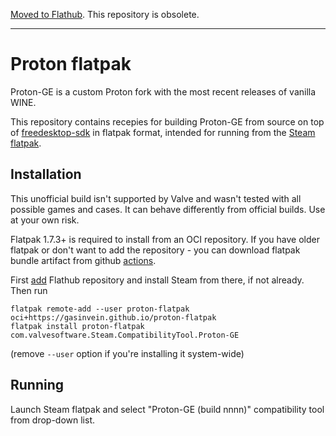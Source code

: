 [Moved to Flathub](https://github.com/flathub/com.valvesoftware.Steam.CompatibilityTool.Proton-GE). This repository is obsolete.

---

# Proton flatpak

Proton-GE is a custom Proton fork with the most recent releases of vanilla WINE.

This repository contains recepies for building Proton-GE from source on top of [freedesktop-sdk](https://gitlab.com/freedesktop-sdk/freedesktop-sdk) in flatpak format, intended for running from the [Steam flatpak](https://github.com/flathub/com.valvesoftware.Steam).

## Installation

This unofficial build isn't supported by Valve and wasn't tested with all possible games and cases. It can behave differently from official builds. Use at your own risk.

Flatpak 1.7.3+ is required to install from an OCI repository. If you have older flatpak or don't want to add the repository - you can download flatpak bundle artifact from github [actions](https://github.com/gasinvein/proton-flatpak/actions?query=workflow%3AFlatpak).

First [add](https://flatpak.org/setup) Flathub repository and install Steam from there, if not already. Then run
```
flatpak remote-add --user proton-flatpak oci+https://gasinvein.github.io/proton-flatpak
flatpak install proton-flatpak com.valvesoftware.Steam.CompatibilityTool.Proton-GE
```
(remove `--user` option if you're installing it system-wide)

## Running

Launch Steam flatpak and select "Proton-GE (build nnnn)" compatibility tool from drop-down list.
